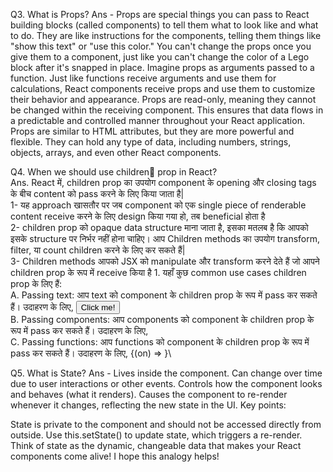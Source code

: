 Q3. What is Props?
Ans - Props are special things you can pass to React building blocks (called components) to tell them what to look like and what to do.
They are like instructions for the components, telling them things like "show this text" or "use this color."
You can't change the props once you give them to a component, just like you can't change the color of a Lego block after it's snapped in place.
Imagine props as arguments passed to a function. Just like functions receive arguments and use them for calculations, React components receive props and use them to customize their behavior and appearance.
Props are read-only, meaning they cannot be changed within the receiving component. This ensures that data flows in a predictable and controlled manner throughout your React application.
Props are similar to HTML attributes, but they are more powerful and flexible. They can hold any type of data, including numbers, strings, objects, arrays, and even other React components.

Q4. When we should use children👶 prop in React?\
Ans. React में, children prop का उपयोग component के opening और closing tags के बीच content को pass करने के लिए किया जाता है|\
1- यह approach खासतौर पर जब component को एक single piece of renderable content receive करने के लिए design किया गया हो, तब beneficial होता है \
2- children prop को opaque data structure माना जाता है, इसका मतलब है कि आपको इसके structure पर निर्भर नहीं होना चाहिए। आप Children methods का उपयोग transform, filter, या count children करने के लिए कर सकते हैं|\
3- Children methods आपको JSX को manipulate और transform करने देते हैं जो आपने children prop के रूप में receive किया है 1. यहाँ कुछ common use cases children prop के लिए हैं:\
A. Passing text: आप text को component के children prop के रूप में pass कर सकते हैं। उदाहरण के लिए, <Button>Click me!</Button>\
B. Passing components: आप components को component के children prop के रूप में pass कर सकते हैं। उदाहरण के लिए, <Card><Image /><Text /></Card>\
C. Passing functions: आप functions को component के children prop के रूप में pass कर सकते हैं। उदाहरण के लिए, <Toggle>{(on) => <Switch on={on} />}</Toggle>\

Q5. What is State?
Ans - Lives inside the component.
Can change over time due to user interactions or other events.
Controls how the component looks and behaves (what it renders).
Causes the component to re-render whenever it changes, reflecting the new state in the UI.
Key points:

State is private to the component and should not be accessed directly from outside.
Use this.setState() to update state, which triggers a re-render.
Think of state as the dynamic, changeable data that makes your React components come alive!
I hope this analogy helps!
